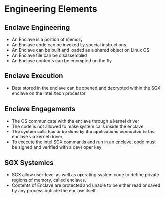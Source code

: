 # Engineering Elements

## Enclave Engineering
- An Enclave is a portion of memory
- An Enclave code can be invoked by special instructions.
- An Enclave can be built and loaded as a shared object on Linux OS
- An Enclave file can be disassembled
- An Enclave contents can be encrypted on the fly

## Enclave Execution
- Data stored in the enclave can be opened and decrypted within the SGX enclave on the Intel Xeon processor

## Enclave Engagements
- The OS communicate with the enclave through a kernel driver 
- The code is not allowed to make system calls inside the enclave
- The system calls has to be done by the applications connected to the enclave via kernel driver
- To execute the intel SGX commands and run in an enclave, code must be signed and verified with a developer key

## SGX Systemics 
- SGX allow user-level as well as operating system code to define private regions of memory, called enclaves,
- Contents of Enclave are protected and unable to be either read or saved by any process outside the enclave itself.
